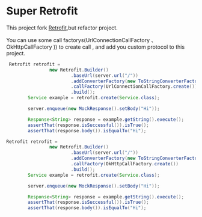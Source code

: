 Super Retrofit
========
This project fork [Retrofit](https://github.com/square/retrofit),but refactor project.

You can use some call factorys(UrlConnectionCallFactory 、OkHttpCallFactory )) to create call , and add you custom protocol to this project.
```java
 Retrofit retrofit =
                new Retrofit.Builder()
                        .baseUrl(server.url("/"))
                        .addConverterFactory(new ToStringConverterFactory())
                        .callFactory(UrlConnectionCallFactory.create())
                        .build();
        Service example = retrofit.create(Service.class);

        server.enqueue(new MockResponse().setBody("Hi"));

        Response<String> response = example.getString().execute();
        assertThat(response.isSuccessful()).isTrue();
        assertThat(response.body()).isEqualTo("Hi");
``` 

```java
Retrofit retrofit =
                new Retrofit.Builder()
                        .baseUrl(server.url("/"))
                        .addConverterFactory(new ToStringConverterFactory())
                        .callFactory(OkHttpCallFactory.create())
                        .build();
        Service example = retrofit.create(Service.class);

        server.enqueue(new MockResponse().setBody("Hi"));

        Response<String> response = example.getString().execute();
        assertThat(response.isSuccessful()).isTrue();
        assertThat(response.body()).isEqualTo("Hi");
```
